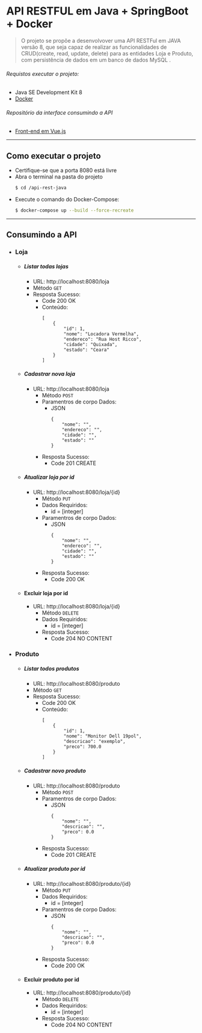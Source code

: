# API RESTFUL em Java + SpringBoot + Docker

>O projeto se propõe a desenvolvover uma API RESTFul em JAVA versão 8, que seja capaz de realizar as funcionalidades de CRUD(create, read, update, delete) para as entidades Loja e Produto, com persistência de dados em um banco de dados MySQL .

###### Requistos executar o projeto: 

  - Java SE Development Kit 8
  - [Docker](https://docs.docker.com/get-docker/)

###### Repositório da interface consumindo a API
- [Front-end em Vue.js](https://github.com/sidnobre/frontend-vue)
***
## Como executar o projeto

- Certifique-se que a porta 8080 está livre
- Abra o terminal na pasta do projeto
    ```sh
    $ cd /api-rest-java
    ```
- Execute o comando do Docker-Compose:
     ```sh
    $ docker-compose up --build --force-recreate
    ```

***    
## Consumindo a API

* ### Loja
    * ##### Listar todas lojas
        * URL: http://localhost:8080/loja
        * Método `GET`
        * Resposta Sucesso:
            * Code 200 OK
            * Conteúdo:
                ```
                [
                    {
                        "id": 1,
                        "nome": "Locadora Vermelha",
                        "endereco": "Rua Host Ricco",
                        "cidade": "Quixada",
                        "estado": "Ceara"
                    }
                ]
                ```
    * ##### Cadastrar nova loja
        * URL: http://localhost:8080/loja
            * Método `POST`
            * Paramentros de corpo Dados:
                * JSON
                    ```
                    {
                        "nome": "",
                        "endereco": "",
                        "cidade": "",
                        "estado": ""
                    }
                    ```
            * Resposta Sucesso:
                * Code 201 CREATE
    
    * ##### Atualizar loja por id
        * URL: http://localhost:8080/loja/{id}
            * Método `PUT`
            * Dados Requiridos:
                * id = [integer]
            * Paramentros de corpo Dados:
                * JSON
                    ```
                    {
                        "nome": "",
                        "endereco": "",
                        "cidade": "",
                        "estado": ""
                    }
                    ```
            * Resposta Sucesso:
                * Code 200 OK
                
    * #### Excluir loja por id
        * URL: http://localhost:8080/loja/{id}
            * Método `DELETE`
            * Dados Requiridos:
                * id = [integer]
            * Resposta Sucesso:
                * Code 204 NO CONTENT
* ### Produto
    * ##### Listar todos produtos
        * URL: http://localhost:8080/produto
        * Método `GET`
        * Resposta Sucesso:
            * Code 200 OK
            * Conteúdo:
                ```
                [
                    {
                        "id": 1,
                        "nome": "Monitor Dell 19pol",
                        "descricao": "exemplo",
                        "preco": 700.0
                    }
                ]
                ```
    * ##### Cadastrar novo produto
        * URL: http://localhost:8080/produto
            * Método `POST`
            * Paramentros de corpo Dados:
                * JSON
                    ```
                   {
                        "nome": "",
                        "descricao": "",
                        "preco": 0.0
                    }
                    ```
            * Resposta Sucesso:
                * Code 201 CREATE
    
    * ##### Atualizar produto por id
        * URL: http://localhost:8080/produto/{id}
            * Método `PUT`
            * Dados Requiridos:
                * id = [integer]
            * Paramentros de corpo Dados:
                * JSON
                    ```
                    {
                        "nome": "",
                        "descricao": "",
                        "preco": 0.0
                    }
                    ```
            * Resposta Sucesso:
                * Code 200 OK
                
    * #### Excluir produto por id
        * URL: http://localhost:8080/produto/{id}
            * Método `DELETE`
            * Dados Requiridos:
                * id = [integer]
            * Resposta Sucesso:
                * Code 204 NO CONTENT
